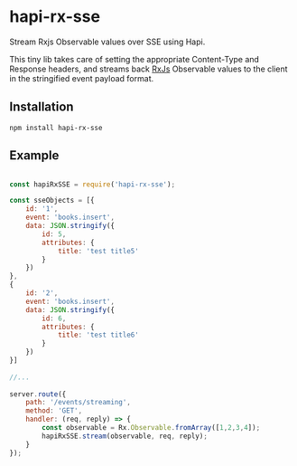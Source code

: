# **hapi-rx-sse**

Stream Rxjs Observable values over SSE using Hapi. 

This tiny lib takes care of setting the appropriate Content-Type and Response headers, 
and streams back [RxJs](https://github.com/Reactive-Extensions/RxJS) Observable values to the client in the stringified event payload format.
  
## Installation

```
npm install hapi-rx-sse
```

## Example

```javascript

const hapiRxSSE = require('hapi-rx-sse');

const sseObjects = [{
    id: '1',
    event: 'books.insert',
    data: JSON.stringify({
        id: 5,
        attributes: {
            title: 'test title5'
        }
    })
},
{
    id: '2',
    event: 'books.insert',
    data: JSON.stringify({
        id: 6,
        attributes: {
            title: 'test title6'
        }
    })
}]
 
//...   
 
server.route({
    path: '/events/streaming',
    method: 'GET',
    handler: (req, reply) => {
        const observable = Rx.Observable.fromArray([1,2,3,4]);
        hapiRxSSE.stream(observable, req, reply);
    }
});
```